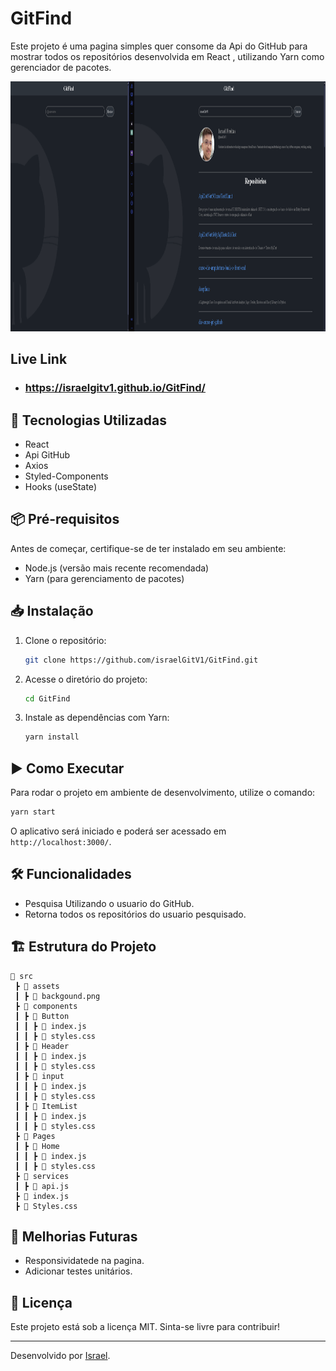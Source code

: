 # GitFind

Este projeto é uma pagina simples quer consome da Api do GitHub para mostrar todos os repositórios desenvolvida em React , utilizando Yarn como gerenciador de pacotes.
<p>
<img height="400" src="https://github.com/israelGitV1/GitFind/blob/main/src/assets/GitFindPreview.png"/>
</p>

## Live Link

* ### https://israelgitv1.github.io/GitFind/
## 🚀 Tecnologias Utilizadas

- React
- Api GitHub
- Axios
- Styled-Components
- Hooks (useState)

## 📦 Pré-requisitos

Antes de começar, certifique-se de ter instalado em seu ambiente:

- Node.js (versão mais recente recomendada)
- Yarn (para gerenciamento de pacotes)

## 📥 Instalação

1. Clone o repositório:
   ```sh
   git clone https://github.com/israelGitV1/GitFind.git
   ```
2. Acesse o diretório do projeto:
   ```sh
   cd GitFind
   ```
3. Instale as dependências com Yarn:
   ```sh
   yarn install
   ```

## ▶️ Como Executar

Para rodar o projeto em ambiente de desenvolvimento, utilize o comando:

```sh
yarn start
```

O aplicativo será iniciado e poderá ser acessado em `http://localhost:3000/`.

## 🛠 Funcionalidades

- Pesquisa Utilizando o usuario do GitHub.
- Retorna todos os repositórios do usuario pesquisado.

## 🏗 Estrutura do Projeto

```
📂 src
 ┣ 📂 assets
 ┃ ┣ 📜 backgound.png
 ┣ 📂 components
 ┃ ┣ 📂 Button
 ┃ ┃ ┣ 📜 index.js
 ┃ ┃ ┣ 📜 styles.css
 ┃ ┣ 📂 Header
 ┃ ┃ ┣ 📜 index.js
 ┃ ┃ ┣ 📜 styles.css
 ┃ ┣ 📂 input
 ┃ ┃ ┣ 📜 index.js
 ┃ ┃ ┣ 📜 styles.css
 ┃ ┣ 📂 ItemList
 ┃ ┃ ┣ 📜 index.js
 ┃ ┃ ┣ 📜 styles.css
 ┣ 📂 Pages
 ┃ ┣ 📂 Home
 ┃ ┃ ┣ 📜 index.js
 ┃ ┃ ┣ 📜 styles.css
 ┣ 📂 services
 ┃ ┣ 📜 api.js
 ┣ 📜 index.js
 ┣ 📜 Styles.css
```

## 📝 Melhorias Futuras

- Responsividatede na pagina.
- Adicionar testes unitários.

## 📄 Licença

Este projeto está sob a licença MIT. Sinta-se livre para contribuir!

---

Desenvolvido por [Israel](https://github.com/israelGitV1).

